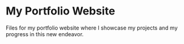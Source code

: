 # My Portfolio Website

Files for my portfolio website where I showcase my projects and my progress in this new endeavor.
